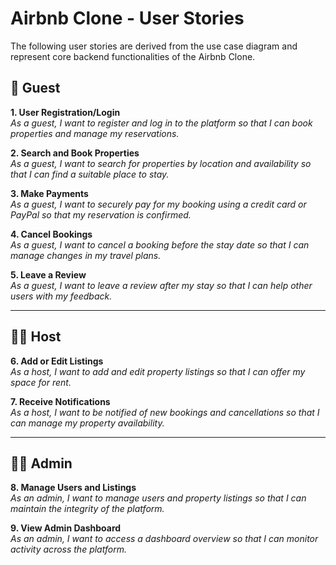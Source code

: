 # Airbnb Clone - User Stories

The following user stories are derived from the use case diagram and represent core backend functionalities of the Airbnb Clone.

## 🧍 Guest

**1. User Registration/Login**  
_As a guest, I want to register and log in to the platform so that I can book properties and manage my reservations._

**2. Search and Book Properties**  
_As a guest, I want to search for properties by location and availability so that I can find a suitable place to stay._

**3. Make Payments**  
_As a guest, I want to securely pay for my booking using a credit card or PayPal so that my reservation is confirmed._

**4. Cancel Bookings**  
_As a guest, I want to cancel a booking before the stay date so that I can manage changes in my travel plans._

**5. Leave a Review**  
_As a guest, I want to leave a review after my stay so that I can help other users with my feedback._

---

## 🧍‍♂️ Host

**6. Add or Edit Listings**  
_As a host, I want to add and edit property listings so that I can offer my space for rent._

**7. Receive Notifications**  
_As a host, I want to be notified of new bookings and cancellations so that I can manage my property availability._

---

## 👩‍💼 Admin

**8. Manage Users and Listings**  
_As an admin, I want to manage users and property listings so that I can maintain the integrity of the platform._

**9. View Admin Dashboard**  
_As an admin, I want to access a dashboard overview so that I can monitor activity across the platform._
